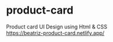 # product-card
Product card UI Design using Html &amp; CSS
<br/>
https://beatriz-product-card.netlify.app/
